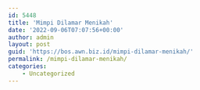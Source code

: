 ```yaml
---
id: 5448
title: 'Mimpi Dilamar Menikah'
date: '2022-09-06T07:07:56+00:00'
author: admin
layout: post
guid: 'https://bos.awn.biz.id/mimpi-dilamar-menikah/'
permalink: /mimpi-dilamar-menikah/
categories:
    - Uncategorized
---
```


